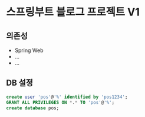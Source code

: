 # 스프링부트 블로그 프로젝트 V1

## 의존성
- Spring Web
- ...
- ...

## DB 설정

```sql
create user 'pos'@'%' identified by 'pos1234';
GRANT ALL PRIVILEGES ON *.* TO 'pos'@'%';
create database pos;
```